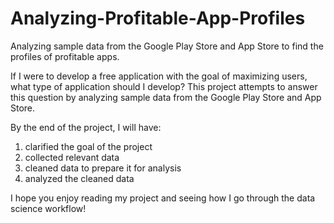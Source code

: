 # Analyzing-Profitable-App-Profiles
Analyzing sample data from the Google Play Store and App Store to find the profiles of profitable apps.

If I were to develop a free application with the goal of maximizing users, what type of application should I develop?
This project attempts to answer this question by analyzing sample data from the Google Play Store and App Store. 

By the end of the project, I will have:
  1) clarified the goal of the project
  2) collected relevant data
  3) cleaned data to prepare it for analysis
  4) analyzed the cleaned data
  
I hope you enjoy reading my project and seeing how I go through the data science workflow!
